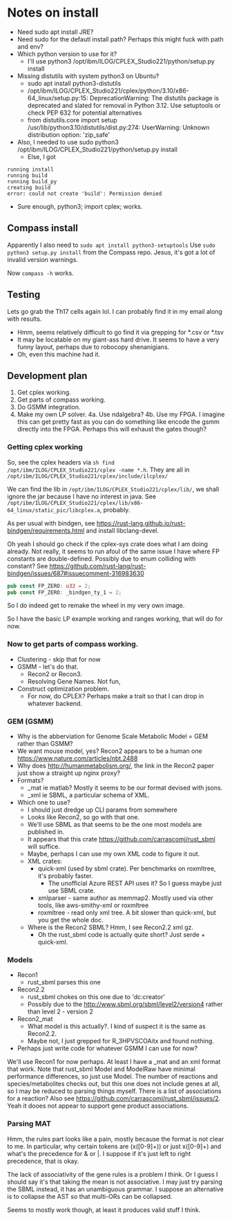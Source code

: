 # Notes on install

- Need sudo apt install JRE?
- Need sudo for the defautl install path? Perhaps this might fuck with path and env?
- Which python version to use for it?
    - I'll use python3 /opt/ibm/ILOG/CPLEX_Studio221/python/setup.py install
- Missing distutils with system python3 on Ubuntu?
    - sudo apt install python3-distutils
    - /opt/ibm/ILOG/CPLEX_Studio221/cplex/python/3.10/x86-64_linux/setup.py:15: DeprecationWarning: The distutils package is deprecated and slated for removal in Python 3.12. Use setuptools or check PEP 632 for potential alternatives 
    - from distutils.core import setup /usr/lib/python3.10/distutils/dist.py:274: UserWarning: Unknown distribution option: 'zip_safe'
- Also, I needed to use sudo python3 /opt/ibm/ILOG/CPLEX_Studio221/python/setup.py install
    - Else, I got 
```
running install
running build
running build_py
creating build
error: could not create 'build': Permission denied
```
- Sure enough, python3; import cplex; works.

## Compass install
Apparently I also need to `sudo apt install python3-setuptools`
Use `sudo python3 setup.py install` from the Compass repo.
Jesus, it's got a lot of invalid version warnings.

Now `compass -h` works.

## Testing
Lets go grab the Th17 cells again lol. I can probably find it in my email along with results.
 - Hmm, seems relatively difficult to go find it via grepping for *.csv or *.tsv
 - It may be locatable on my giant-ass hard drive. It seems to have a very funny layout, perhaps due to robocopy shenanigians.
 - Oh, even this machine had it. 

## Development plan

 1. Get cplex working.
 2. Get parts of compass working.
 3. Do GSMM integration.
 4. Make my own LP solver.
    4a. Use ndalgebra?
    4b. Use my FPGA. I imagine this can get pretty fast as you can do something like encode the gsmm directly into the FPGA. Perhaps this will exhaust the gates though?

 ### Getting cplex working
 So, see the cplex headers via `sh find /opt/ibm/ILOG/CPLEX_Studio221/cplex -name *.h`. They are all in `/opt/ibm/ILOG/CPLEX_Studio221/cplex/include/ilcplex/`

 We can find the lib in `/opt/ibm/ILOG/CPLEX_Studio221/cplex/lib/`, we shall ignore the jar because I have no interest in java. See `/opt/ibm/ILOG/CPLEX_Studio221/cplex/lib/x86-64_linux/static_pic/libcplex.a`, probably.

 As per usual with bindgen, see https://rust-lang.github.io/rust-bindgen/requirements.html and install libclang-devel.

 Oh yeah I should go check if the cplex-sys crate does what I am doing already. Not really, it seems to run afoul of the same issue I have where FP constants are double-defined. Possibly due to enum colliding with constant? See https://github.com/rust-lang/rust-bindgen/issues/687#issuecomment-316983630
 ``` rs
pub const FP_ZERO: u32 = 2;
pub const FP_ZERO: _bindgen_ty_1 = 2;
 ```
 So I do indeed get to remake the wheel in my very own image.

 So I have the basic LP example working and ranges working, that will do for now.

 ### Now to get parts of compass working.

 - Clustering - skip that for now
 - GSMM - let's do that.
    - Recon2 or Recon3.
    - Resolving Gene Names. Not fun,
 - Construct optimization problem.
    - For now, do CPLEX? Perhaps make a trait so that I can drop in whatever backend.

### GEM (GSMM)
 - Why is the abberviation for Genome Scale Metabolic Model = GEM rather than GSMM?
 - We want mouse model, yes? Recon2 appears to be a human one https://www.nature.com/articles/nbt.2488
 - Why does http://humanmetabolism.org/, the link in the Recon2 paper just show a straight up nginx proxy?
 - Formats?
    - _mat ie matlab? Mostly it seems to be our format devised with jsons.
    - _xml ie SBML, a particular schema of XML.
 - Which one to use?
    - I should just dredge up CLI params from somewhere
    - Looks like Recon2, so go with that one.
    - We'll use SBML as that seems to be the one most models are published in.
    - It appears that this crate https://github.com/carrascomj/rust_sbml will suffice.
    - Maybe, perhaps I can use my own XML code to figure it out. 
    - XML crates:
        - quick-xml (used by sbml crate). Per benchmarks on roxmltree, it's probably faster.
            - The unofficial Azure REST API uses it? So I guess maybe just use SBML crate.
        - xmlparser - same author as memmap2. Mostly used via other tools, like aws-smithy-xml or roxmltree
        - roxmltree - read only xml tree. A bit slower than quick-xml, but you get the whole doc.
    - Where is the Recon2 SBML? Hmm, I see Recon2.2 xml gz.
        - Oh the rust_sbml code is actually quite short? Just serde + quick-xml.


### Models
- Recon1
    - rust_sbml parses this one
- Recon2.2
    - rust_sbml chokes on this one due to 'dc:creator'
    - Possibly due to the http://www.sbml.org/sbml/level2/version4 rather than level 2 - version 2
- Recon2_mat
    - What model is this actually?. I kind of suspect it is the same as Recon2.2.
    - Maybe not, I just grepped for R_3HPVSCOAitx and found nothing.
- Perhaps just write code for whatever GSMM I can use for now?


We'll use Recon1 for now perhaps. At least I have a _mat and an xml format that work. Note that rust_sbml Model and ModelRaw have minimal performance differences, so just use Model. The number of reactions and species/metabolites checks out, but this one does not include genes at all, so I may be reduced to parsing things myself. There is a list of associations for a reaction? Also see https://github.com/carrascomj/rust_sbml/issues/2. Yeah it dooes not appear to support gene product associations.


### Parsing MAT
Hmm, the rules part looks like a pain, mostly because the format is not clear to me. In particular, why certain tokens are (x([0-9]+)) or just x([0-9]+) and what's the precedence for & or |. I suppose if it's just left to right precedence, that is okay.

The lack of associativity of the gene rules is a problem I think. Or I guess I should say it's that taking the mean is not associative. I may just try parsing the SBML instead, it has an unambiguous grammar. I suppose an alternative is to collapse the AST so that multi-ORs can be collapsed.

Seems to mostly work though, at least it produces valid stuff I think.